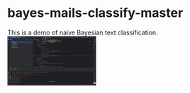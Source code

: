# bayes-mails-classify-master
This is a demo of naive Bayesian text classification.
<img src="https://github.com/givenkills/-/blob/main/image/%E5%B1%8F%E5%B9%95%E6%88%AA%E5%9B%BE%202025-04-03%20100752.png" width="200" alt="代码截图">
